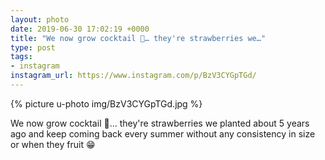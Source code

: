 ```yaml
---
layout: photo
date: 2019-06-30 17:02:19 +0000
title: "We now grow cocktail 🍓… they're strawberries we…"
type: post
tags:
- instagram
instagram_url: https://www.instagram.com/p/BzV3CYGpTGd/
---
```


{% picture u-photo img/BzV3CYGpTGd.jpg %}

We now grow cocktail 🍓… they're strawberries we planted about 5 years ago and keep coming back every summer without any consistency in size or when they fruit 😁
